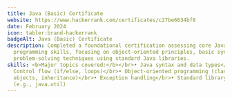 ```yaml
---
title: Java (Basic) Certificate
website: https://www.hackerrank.com/certificates/c27be6634bf8
date: February 2024
icon: tabler:brand-hackerrank
badgeAlt: Java (Basic) Certificate
description: Completed a foundational certification assessing core Java
  programming skills, focusing on object-oriented principles, basic syntax, and
  problem-solving techniques using standard Java libraries.
skills: <b>Major topics covered:</b></br>• Java syntax and data types</br>•
  Control flow (if/else, loops)</br>• Object-oriented programming (classes,
  objects, inheritance)</br>• Exception handling</br>• Standard library usage
  (e.g., java.util)
---
```

